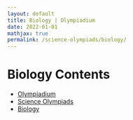 ```yaml
---
layout: default
title: Biology | Olympiadium
date: 2022-01-01
mathjax: true
permalink: /science-olympiads/biology/
---
```

<h1>Biology Contents</h1>
<ul class="breadcrumb">
	<li><a href="{{ site.url }}">Olympiadium</a></li> 
	<li><a href="{{ site.url }}science-olympiads/">Science Olympiads</a></li> 
	<li><a href="{{ site.url }}science-olympiads/biology/">Biology</a></li>
</ul>
